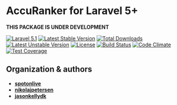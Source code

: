 # AccuRanker for Laravel 5+

**THIS PACKAGE IS UNDER DEVELOPMENT**


[![Laravel 5.1](https://img.shields.io/badge/Laravel-5.1-orange.svg?style=flat-square)](http://laravel.com) [![Latest Stable Version](https://poser.pugx.org/spotonlive/sl-laravel-accuranker/v/stable)](https://packagist.org/packages/spotonlive/sl-laravel-accuranker) [![Total Downloads](https://poser.pugx.org/spotonlive/sl-laravel-accuranker/downloads)](https://packagist.org/packages/spotonlive/sl-laravel-accuranker) [![Latest Unstable Version](https://poser.pugx.org/spotonlive/sl-laravel-accuranker/v/unstable)](https://packagist.org/packages/spotonlive/sl-laravel-accuranker) [![License](https://poser.pugx.org/spotonlive/sl-laravel-accuranker/license)](https://packagist.org/packages/spotonlive/sl-laravel-accuranker) [![Build Status](https://travis-ci.org/spotonlive/sl-laravel-accuranker.svg?branch=master)](https://travis-ci.org/spotonlive/sl-laravel-accuranker) [![Code Climate](https://codeclimate.com/github/spotonlive/sl-laravel-accuranker/badges/gpa.svg)](https://codeclimate.com/github/spotonlive/sl-laravel-accuranker) [![Test Coverage](https://codeclimate.com/github/spotonlive/sl-laravel-accuranker/badges/coverage.svg)](https://codeclimate.com/github/spotonlive/sl-laravel-accuranker/coverage)

## Organization & authors
* [**spotonlive**](https://github.com/spotonlive)
* [**nikolajpetersen**](https://github.com/Nikolajpetersen)
* [**jasonkellydk**](https://github.com/jasonkellydk)